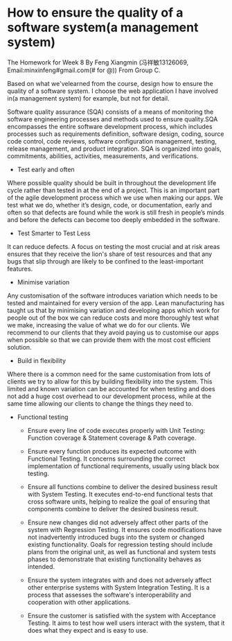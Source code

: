 ﻿# How to ensure the quality of a software system(a management system) #
The Homework for Week 8 By Feng Xiangmin (冯祥敏13126069, Email:minxinfeng#gmail.com(# for @)) From Group C.

Based on what we'velearned from the course, design how to ensure the quality of a software system. I choose the web application I have involved in(a management system) for example, but not for detail.

Software quality assurance (SQA) consists of a means of monitoring the software engineering processes and methods used to ensure quality.SQA encompasses the entire software development process, which includes processes such as requirements definition, software design, coding, source code control, code reviews, software configuration management, testing, release management, and product integration. SQA is organized into goals, commitments, abilities, activities, measurements, and verifications.

-	Test early and often

Where possible quality should be built in throughout the development life cycle rather than tested in at the end of a project. This is an important part of the agile development process which we use when making our apps. We test what we do, whether it’s design, code, or documentation, early and often so that defects are found while the work is still fresh in people’s minds and before the defects can become too deeply embedded in the software.

-	Test Smarter to Test Less 

It can reduce defects. A focus on testing the most crucial and at risk areas ensures that they receive the lion's share of test resources and that any bugs that slip through are likely to be confined to the least-important features. 

-	Minimise variation

Any customisation of the software introduces variation which needs to be tested and maintained for every version of the app. Lean manufacturing has taught us that by minimising variation and developing apps which work for people out of the box we can reduce costs and more thoroughly test what we make, increasing the value of what we do for our clients. We recommend to our clients that they avoid paying us to customise our apps when possible so that we can provide them with the most cost efficient solution.

-	Build in flexibility

Where there is a common need for the same customisation from lots of clients we try to allow for this by building flexibility into the system. This limited and known variation can be accounted for when testing and does not add a huge cost overhead to our development process, while at the same time allowing our clients to change the things they need to.

-	Functional testing


	-	Ensure every line of code executes properly with Unit Testing: Function coverage & Statement coverage & Path coverage.

	-	Ensure every function produces its expected outcome with Functional Testing. It concerns surrounding the correct implementation of functional requirements, usually using black box testing.

	-	Ensure all functions combine to deliver the desired business result with System Testing. It executes end-to-end functional tests that cross software units, helping to realize the goal of ensuring that components combine to deliver the desired business result. 

	-	Ensure new changes did not adversely affect other parts of the system with Regression Testing. It ensures code modifications have not inadvertently introduced bugs into the system or changed existing functionality. Goals for regression testing should include plans from the original unit, as well as functional and system tests phases to demonstrate that existing functionality behaves as intended.

	-	Ensure the system integrates with and does not adversely affect other enterprise systems with System Integration Testing. It is a process that assesses the software's interoperability and cooperation with other applications. 

	-	Ensure the customer is satisfied with the system with Acceptance Testing. It aims to test how well users interact with the system, that it does what they expect and is easy to use. 









